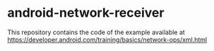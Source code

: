 android-network-receiver
========================

This repository contains the code of the example available at https://developer.android.com/training/basics/network-ops/xml.html

